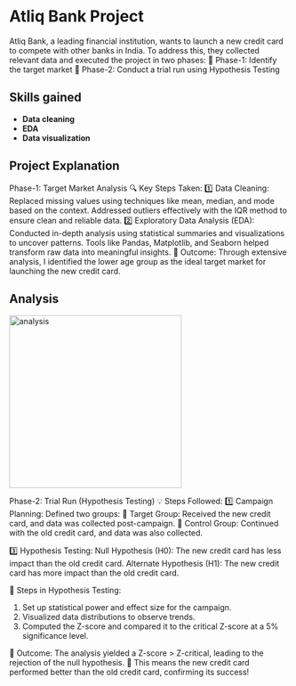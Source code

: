 # Atliq Bank Project

Atliq Bank, a leading financial institution, wants to launch a new credit card to compete with other banks in India. To address this, they collected relevant data and executed the project in two phases:
📂 Phase-1: Identify the target market
📂 Phase-2: Conduct a trial run using Hypothesis Testing

## Skills gained
- **Data cleaning**
- **EDA**
- **Data visualization**


## Project Explanation
Phase-1: Target Market Analysis
🔍 Key Steps Taken:
1️⃣ Data Cleaning:
Replaced missing values using techniques like mean, median, and mode based on the context.
Addressed outliers effectively with the IQR method to ensure clean and reliable data.
2️⃣ Exploratory Data Analysis (EDA):
Conducted in-depth analysis using statistical summaries and visualizations to uncover patterns.
Tools like Pandas, Matplotlib, and Seaborn helped transform raw data into meaningful insights.
📌 Outcome:
Through extensive analysis, I identified the lower age group as the ideal target market for launching the new credit card.

## Analysis
<img width="310" alt="analysis" src="https://github.com/user-attachments/assets/476838e3-c2a7-4e4a-870f-75c4ce1444a8" />



Phase-2: Trial Run (Hypothesis Testing)
💡 Steps Followed:
1️⃣ Campaign Planning:
Defined two groups:
🔹 Target Group: Received the new credit card, and data was collected post-campaign.
🔹 Control Group: Continued with the old credit card, and data was also collected.

3️⃣ Hypothesis Testing:
Null Hypothesis (H0): The new credit card has less impact than the old credit card.
Alternate Hypothesis (H1): The new credit card has more impact than the old credit card.

🔬 Steps in Hypothesis Testing:
1. Set up statistical power and effect size for the campaign.
2. Visualized data distributions to observe trends.
3. Computed the Z-score and compared it to the critical Z-score at a 5% significance level.

📌 Outcome:
The analysis yielded a Z-score > Z-critical, leading to the rejection of the null hypothesis. 🎉
This means the new credit card performed better than the old credit card, confirming its success!
